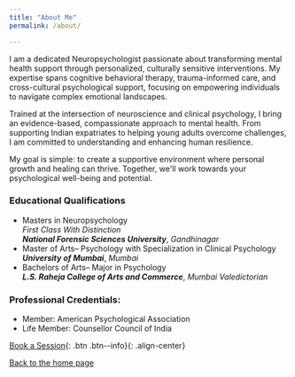 ```yaml
---
title: "About Me"
permalink: /about/

---
```



I am a dedicated Neuropsychologist passionate about transforming mental health support through personalized, culturally sensitive interventions. My expertise spans cognitive behavioral therapy, trauma-informed care, and cross-cultural psychological support, focusing on empowering individuals to navigate complex emotional landscapes.

Trained at the intersection of neuroscience and clinical psychology, I bring an evidence-based, compassionate approach to mental health. From supporting Indian expatriates to helping young adults overcome challenges, I am committed to understanding and enhancing human resilience.

My goal is simple: to create a supportive environment where personal growth and healing can thrive. Together, we'll work towards your psychological well-being and potential.

### Educational Qualifications

* Masters in Neuropsychology   
*First Class With Distinction*   
***National Forensic Sciences University***, *Gandhinagar*
* Master of Arts– Psychology with Specialization in Clinical Psychology   
***University of Mumbai***, *Mumbai*
* Bachelors of Arts– Major in Psychology    
***L.S. Raheja College of Arts and Commerce***, *Mumbai*
*Valedictorian*

### Professional Credentials:

* Member: American Psychological Association
* Life Member: Counsellor Council of India

[Book a Session](/contact/){: .btn .btn--info}{: .align-center}

  [Back to the home page](index.md)
